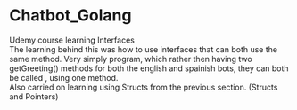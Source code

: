 # Chatbot_Golang


Udemy course learning Interfaces
<br>
The learning behind this was how to use interfaces that can both use the same method. Very simply program, which rather then having two getGreeting() methods for both the english and spainish bots, they can both be called , using one method.<br> Also carried on learning using Structs from the previous section. (Structs and Pointers) 
<br>


